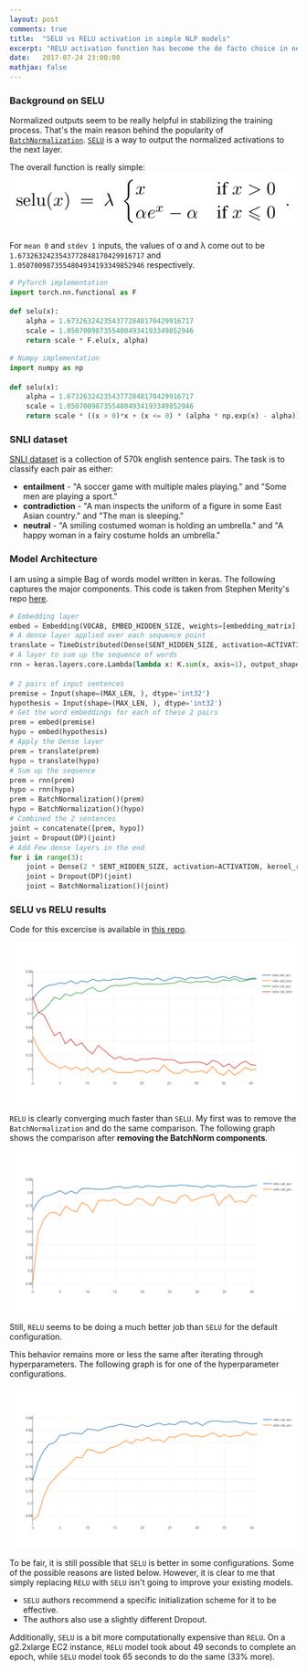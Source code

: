 ```yaml
---
layout: post
comments: true
title:  "SELU vs RELU activation in simple NLP models"
excerpt: "RELU activation function has become the de facto choice in neural networks these days. Few weeks ago, some researchers proposed Scaled Exponential Linear Unit (SELU) activation function. They show a far better convergence using SELU. In this post, I am posting a simple comparison of SELU against RELU using a simple BoW model on SNLI dataset."
date:   2017-07-24 23:00:00
mathjax: false
---
```


### Background on SELU

Normalized outputs seem to be really helpful in stabilizing the training process. That's the main reason behind the popularity of [`BatchNormalization`](https://arxiv.org/abs/1502.03167). [`SELU`](https://arxiv.org/abs/1706.02515) is a way to output the normalized activations to the next layer.

The overall function is really simple:
<img src="/assets/selu.png">

For `mean 0` and `stdev 1` inputs, the values of α and λ come out to be `1.6732632423543772848170429916717` and `1.0507009873554804934193349852946` respectively.

```python
# PyTorch implementation
import torch.nn.functional as F

def selu(x):
    alpha = 1.6732632423543772848170429916717
    scale = 1.0507009873554804934193349852946
    return scale * F.elu(x, alpha)
```

```python
# Numpy implementation
import numpy as np

def selu(x):
    alpha = 1.6732632423543772848170429916717
    scale = 1.0507009873554804934193349852946
    return scale * ((x > 0)*x + (x <= 0) * (alpha * np.exp(x) - alpha))
```

### SNLI dataset

[SNLI dataset](https://nlp.stanford.edu/projects/snli/) is a collection of 570k english sentence pairs. The task is to classify each pair as either:
- **entailment** - "A soccer game with multiple males playing." and "Some men are playing a sport."
- **contradiction** - "A man inspects the uniform of a figure in some East Asian country." and "The man is sleeping."
- **neutral** - "A smiling costumed woman is holding an umbrella." and "A happy woman in a fairy costume holds an umbrella."

### Model Architecture

I am using a simple Bag of words model written in keras. The following captures the major components. This code is taken from Stephen Merity's repo [here](https://github.com/Smerity/keras_snli).

```python
# Embedding layer
embed = Embedding(VOCAB, EMBED_HIDDEN_SIZE, weights=[embedding_matrix], input_length=MAX_LEN, trainable=False)
# A dense layer applied over each sequence point
translate = TimeDistributed(Dense(SENT_HIDDEN_SIZE, activation=ACTIVATION))
# A layer to sum up the sequence of words
rnn = keras.layers.core.Lambda(lambda x: K.sum(x, axis=1), output_shape=(SENT_HIDDEN_SIZE, ))

# 2 pairs of input sentences
premise = Input(shape=(MAX_LEN, ), dtype='int32')
hypothesis = Input(shape=(MAX_LEN, ), dtype='int32')
# Get the word embeddings for each of these 2 pairs
prem = embed(premise)
hypo = embed(hypothesis)
# Apply the Dense layer
prem = translate(prem)
hypo = translate(hypo)
# Sum up the sequence
prem = rnn(prem)
hypo = rnn(hypo)
prem = BatchNormalization()(prem)
hypo = BatchNormalization()(hypo)
# Combined the 2 sentences
joint = concatenate([prem, hypo])
joint = Dropout(DP)(joint)
# Add Few dense layers in the end
for i in range(3):
    joint = Dense(2 * SENT_HIDDEN_SIZE, activation=ACTIVATION, kernel_regularizer=l2(L2)(joint)
    joint = Dropout(DP)(joint)
    joint = BatchNormalization()(joint)
```

### SELU vs RELU results

Code for this excercise is available in [this repo](https://github.com/hardikp/selu_snli).

<img src="/assets/selu_vs_relu_with_batchnorm.png">

`RELU` is clearly converging much faster than `SELU`. My first was to remove the `BatchNormalization` and do the same comparison. The following graph shows the comparison after **removing the BatchNorm components**.

<img src="/assets/selu_vs_relu_without_batchnorm.png">

Still, `RELU` seems to be doing a much better job than `SELU` for the default configuration.

This behavior remains more or less the same after iterating through hyperparameters. The following graph is for one of the hyperparameter configurations.

<img src="/assets/selu_vs_relu_using_adam.png">

To be fair, it is still possible that `SELU` is better in some configurations. Some of the possible reasons are listed below. However, it is clear to me that simply replacing `RELU` with `SELU` isn't going to improve your existing models.
- `SELU` authors recommend a specific initialization scheme for it to be effective.
- The authors also use a slightly different Dropout.

Additionally, `SELU` is a bit more computationally expensive than `RELU`. On a g2.2xlarge EC2 instance, `RELU` model took about 49 seconds to complete an epoch, while `SELU` model took 65 seconds to do the same (33% more).

